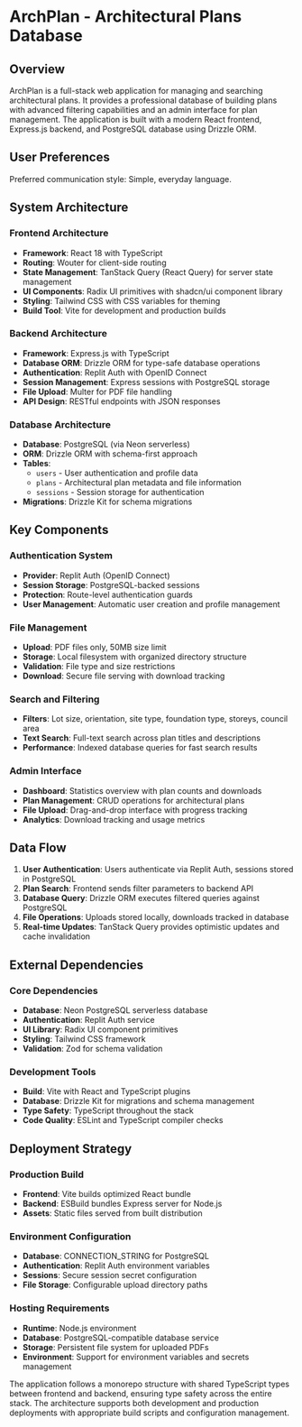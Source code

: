 # ArchPlan - Architectural Plans Database

## Overview

ArchPlan is a full-stack web application for managing and searching architectural plans. It provides a professional database of building plans with advanced filtering capabilities and an admin interface for plan management. The application is built with a modern React frontend, Express.js backend, and PostgreSQL database using Drizzle ORM.

## User Preferences

Preferred communication style: Simple, everyday language.

## System Architecture

### Frontend Architecture
- **Framework**: React 18 with TypeScript
- **Routing**: Wouter for client-side routing
- **State Management**: TanStack Query (React Query) for server state management
- **UI Components**: Radix UI primitives with shadcn/ui component library
- **Styling**: Tailwind CSS with CSS variables for theming
- **Build Tool**: Vite for development and production builds

### Backend Architecture
- **Framework**: Express.js with TypeScript
- **Database ORM**: Drizzle ORM for type-safe database operations
- **Authentication**: Replit Auth with OpenID Connect
- **Session Management**: Express sessions with PostgreSQL storage
- **File Upload**: Multer for PDF file handling
- **API Design**: RESTful endpoints with JSON responses

### Database Architecture
- **Database**: PostgreSQL (via Neon serverless)
- **ORM**: Drizzle ORM with schema-first approach
- **Tables**: 
  - `users` - User authentication and profile data
  - `plans` - Architectural plan metadata and file information
  - `sessions` - Session storage for authentication
- **Migrations**: Drizzle Kit for schema migrations

## Key Components

### Authentication System
- **Provider**: Replit Auth (OpenID Connect)
- **Session Storage**: PostgreSQL-backed sessions
- **Protection**: Route-level authentication guards
- **User Management**: Automatic user creation and profile management

### File Management
- **Upload**: PDF files only, 50MB size limit
- **Storage**: Local filesystem with organized directory structure
- **Validation**: File type and size restrictions
- **Download**: Secure file serving with download tracking

### Search and Filtering
- **Filters**: Lot size, orientation, site type, foundation type, storeys, council area
- **Text Search**: Full-text search across plan titles and descriptions
- **Performance**: Indexed database queries for fast search results

### Admin Interface
- **Dashboard**: Statistics overview with plan counts and downloads
- **Plan Management**: CRUD operations for architectural plans
- **File Upload**: Drag-and-drop interface with progress tracking
- **Analytics**: Download tracking and usage metrics

## Data Flow

1. **User Authentication**: Users authenticate via Replit Auth, sessions stored in PostgreSQL
2. **Plan Search**: Frontend sends filter parameters to backend API
3. **Database Query**: Drizzle ORM executes filtered queries against PostgreSQL
4. **File Operations**: Uploads stored locally, downloads tracked in database
5. **Real-time Updates**: TanStack Query provides optimistic updates and cache invalidation

## External Dependencies

### Core Dependencies
- **Database**: Neon PostgreSQL serverless database
- **Authentication**: Replit Auth service
- **UI Library**: Radix UI component primitives
- **Styling**: Tailwind CSS framework
- **Validation**: Zod for schema validation

### Development Tools
- **Build**: Vite with React and TypeScript plugins
- **Database**: Drizzle Kit for migrations and schema management
- **Type Safety**: TypeScript throughout the stack
- **Code Quality**: ESLint and TypeScript compiler checks

## Deployment Strategy

### Production Build
- **Frontend**: Vite builds optimized React bundle
- **Backend**: ESBuild bundles Express server for Node.js
- **Assets**: Static files served from built distribution

### Environment Configuration
- **Database**: CONNECTION_STRING for PostgreSQL
- **Authentication**: Replit Auth environment variables
- **Sessions**: Secure session secret configuration
- **File Storage**: Configurable upload directory paths

### Hosting Requirements
- **Runtime**: Node.js environment
- **Database**: PostgreSQL-compatible database service
- **Storage**: Persistent file system for uploaded PDFs
- **Environment**: Support for environment variables and secrets management

The application follows a monorepo structure with shared TypeScript types between frontend and backend, ensuring type safety across the entire stack. The architecture supports both development and production deployments with appropriate build scripts and configuration management.